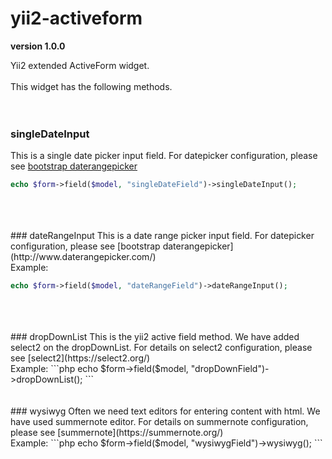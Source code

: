 # yii2-activeform

**version 1.0.0**

Yii2 extended ActiveForm widget.
<br />
<br />
This widget has the following methods.
<br />
<br />
<br />
### singleDateInput
This is a single date picker input field. For datepicker configuration, please see [bootstrap daterangepicker](http://www.daterangepicker.com/)
```php
echo $form->field($model, "singleDateField")->singleDateInput();
```
<br />
<br />
<br />
### dateRangeInput
This is a date range picker input field. For datepicker configuration, please see [bootstrap daterangepicker](http://www.daterangepicker.com/)<br />
Example:

```php
echo $form->field($model, "dateRangeField")->dateRangeInput();
```
<br />
<br />
<br />
### dropDownList
This is the yii2 active field method. We have added select2 on the dropDownList. For details on select2 configuration, please see [select2](https://select2.org/)<br />
Example:
```php
echo $form->field($model, "dropDownField")->dropDownList();
```
<br />
<br />
<br />
### wysiwyg
Often we need text editors for entering content with html. We have used summernote editor. For details on summernote configuration, please see [summernote](https://summernote.org/)<br />
Example:
```php
echo $form->field($model, "wysiwygField")->wysiwyg();
```
